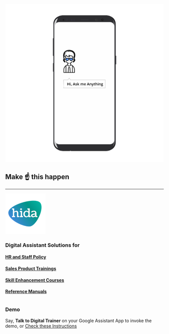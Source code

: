 
![phone image](images/ama.png)
## Make ☝️ this happen
---
![hida](images/hida-128x128.png)
### Digital Assistant Solutions for

#### [HR and Staff Policy](./hr.html)
#### [Sales Product Trainings](./sales.html)
#### [Skill Enhancement Courses](./skill.html)
#### [Reference Manuals](./manuals.html)
#
### Demo
Say, **Talk to Digital Trainer** on your Google Assistant App to invoke the demo, or [Check these Instructions](./demo.html)
